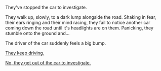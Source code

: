 They've stopped the car to investigate. 

They walk up, slowly, to a dark lump alongside the road. Shaking in fear, their
ears ringing and their mind racing, they fail to notice another car coming down the
road until it's headlights are on them. Panicking, they stumble onto the ground 
and...

The driver of the car suddenly feels a big bump.

[They keep driving.]((../big-bump/strange-thing.md))

[No, they get out of the car to investigate.](stop-car-recursion.md)